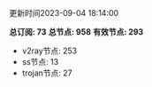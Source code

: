更新时间2023-09-04 18:14:00

**总订阅: 73**
**总节点: 958**
**有效节点: 293**
- v2ray节点: 253
- ss节点: 13
- trojan节点: 27
